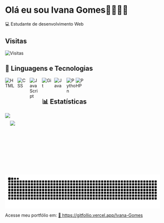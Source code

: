 # Olá eu sou Ivana Gomes👩🏻‍💻👋

💻 Estudante de desenvolvimento Web 

## Visitas 
![Visitas](https://visitor-badge.laobi.icu/badge?page_id=Ivana-Gomes.Ivana-Gomes)

## 🤖 Linguagens e Tecnologias

<img 
    align="left" 
    alt="HTML"
    title="HTML" 
    width="30px" 
    style="padding-right: 10px;" 
    src="https://cdn.jsdelivr.net/gh/devicons/devicon@latest/icons/html5/html5-original.svg" 
/>
<img 
    align="left" 
    alt="CSS" 
    title="CSS"
    width="30px" 
    style="padding-right: 10px;" 
    src="https://cdn.jsdelivr.net/gh/devicons/devicon@latest/icons/css3/css3-original.svg" 
/>
<img 
    align="left" 
    alt="JavaScript" 
    title="JavaScript"
    width="30px" 
    style="padding-right: 10px;" 
    src="https://cdn.jsdelivr.net/gh/devicons/devicon@latest/icons/javascript/javascript-original.svg" 
/>

<img 
    align="left" 
    alt="Git" 
    title="Git"
    width="30px" 
    style="padding-right: 10px;" 
    src="https://cdn.jsdelivr.net/gh/devicons/devicon@latest/icons/git/git-original.svg" 
/>

<img
    align="left"
    alt="Java"
    title="Java"
    width="30px"
    style="padding-right: 10px"
    src="https://cdn.jsdelivr.net/gh/devicons/devicon@latest/icons/java/java-original.svg" 
/>
<img
align = "left"
alt ="Python"
title = "Python"
width = "30px"
style ="pedding-right: 10px"
src="https://cdn.jsdelivr.net/gh/devicons/devicon@latest/icons/python/python-original.svg" 
/>

<img
align = "left"
alt = "PHP"
title = "PHP"
width = "30px"
style =" pedding-right: 10px"   
src="https://cdn.jsdelivr.net/gh/devicons/devicon@latest/icons/php/php-original.svg" 
/>

</br>
</br>

## 📊 Estatísticas

<div style="display: flex; align-items: center;">
  <img height="200em" src="https://github-readme-stats.vercel.app/api?username=Ivana-Gomes&show_icons=true&theme=dracula"/>
  <img height="150em" src="https://github-readme-stats.vercel.app/api/top-langs/?username=Ivana-Gomes&layout=compact&theme=dracula"/>
</div>



<picture align="center">
  <source media="(prefers-color-scheme: dark)" srcset="https://raw.githubusercontent.com/Ivana-Gomes/Ivana-Gomes/output/github-contribution-grid-snake-dark.svg">
  <source media="(prefers-color-scheme: light)" srcset="https://raw.githubusercontent.com/Ivana-Gomes/Ivana-Gomes/output/github-contribution-grid-snake-dark.svg">
  <img align="center" alt="github contribution grid snake animation" src="https://raw.githubusercontent.com/Ivana-Gomes/Ivana-Gomes/output/github-contribution-grid-snake.svg">
</picture>


Acesse meu portfólio em: 
<a href="https://gitfollio.vercel.app/Ivana-Gomes"> 🔗
  https://gitfollio.vercel.app/Ivana-Gomes
</a>

<!-- GitFolio:start
{
  "gitfolio": "on",
  "name": "Ivana  Gomes",
  "email": "Ivanaasantos25@gmail.com",
  "tagline": "Front-end Develop",
  "avatar_url": "https://avatars.githubusercontent.com/u/156118536?v=4",
  "website": "",
  "githubUser": "Ivana-Gomes",
  "linkedinUser": "https://www.linkedin.com/in/ivana-santos-gomes/",
  "about": "Sou formada em Análise Desenvolvimento de sistema pela Fametro-Manaus. Minha area de estudo atualmente esta sendo Front-end e Ux- e Ui designer. ",
  "showStars": true,
  "showFollowers": true,
  "followers": 76,
  "following": 59,
  "themeId": "creative",
  "tech": [
  "HTML",
  "CSS",
  "Javascript",
  "React",
  "Ux e Ui. "
],
  "projects": [
  {
    "id": 1036269455,
    "repoName": "curriculum-vitae-Online",
    "url": "https://github.com/Ivana-Gomes/curriculum-vitae-Online",
    "stars": 1,
    "description": "Template de Currículo (Referência W3C)",
    "image": "",
    "techs": [
      "Html",
      "Github pages"
    ],
    "deploy": "https://ivana-gomes.github.io/curriculum-vitae-Online/",
    "highlighted": true
  },
  {
    "id": 980303196,
    "repoName": "Cadastro-de-Membros-da-comunidade",
    "url": "https://github.com/Ivana-Gomes/Cadastro-de-Membros-da-comunidade",
    "stars": 1,
    "description": "Um pequeno projeto desenvolvido para pequenas melhorias na comunidade java amazonas e php manaus. ",
    "image": "",
    "techs": [],
    "deploy": "https://phpmanaus.com.br/",
    "highlighted": true
  },
  {
    "id": 971692127,
    "repoName": "php-manaus.github.io",
    "url": "https://github.com/Ivana-Gomes/php-manaus.github.io",
    "stars": 1,
    "description": "Site oficial",
    "image": "",
    "techs": [
      "HTML",
      "CSS",
      "Bootstrap."
    ],
    "deploy": "https://phpmanaus.com.br/",
    "highlighted": true
  },
  {
    "id": 1080003753,
    "repoName": "MeuPortifolio",
    "url": "https://github.com/Ivana-Gomes/MeuPortifolio",
    "stars": 1,
    "description": "",
    "image": "",
    "techs": [],
    "deploy": "",
    "highlighted": false
  },
  {
    "id": 981366385,
    "repoName": "aprendendo-html",
    "url": "https://github.com/Ivana-Gomes/aprendendo-html",
    "stars": 0,
    "description": "",
    "image": "",
    "techs": [],
    "deploy": "",
    "highlighted": false
  },
  {
    "id": 981365464,
    "repoName": "trilha-html-modulo-1",
    "url": "https://github.com/Ivana-Gomes/trilha-html-modulo-1",
    "stars": 0,
    "description": "",
    "image": "",
    "techs": [],
    "deploy": "",
    "highlighted": false
  },
  {
    "id": 975096070,
    "repoName": "Projeto-smart-tv",
    "url": "https://github.com/Ivana-Gomes/Projeto-smart-tv",
    "stars": 0,
    "description": "",
    "image": "",
    "techs": [],
    "deploy": "",
    "highlighted": false
  },
  {
    "id": 966960071,
    "repoName": "Dio-trilha-java-Basico",
    "url": "https://github.com/Ivana-Gomes/Dio-trilha-java-Basico",
    "stars": 0,
    "description": "repositorio para exercicio do curso de java basico. ",
    "image": "",
    "techs": [],
    "deploy": "",
    "highlighted": false
  },
  {
    "id": 964756705,
    "repoName": "Java-anatomia-classes",
    "url": "https://github.com/Ivana-Gomes/Java-anatomia-classes",
    "stars": 0,
    "description": "Atividade Desenvolvida em Java ",
    "image": "",
    "techs": [],
    "deploy": "",
    "highlighted": false
  },
  {
    "id": 956701085,
    "repoName": "dio-lab-open-source",
    "url": "https://github.com/Ivana-Gomes/dio-lab-open-source",
    "stars": 1,
    "description": "Repositório do lab \"Contribuindo em um Projeto Open Source no GitHub\" da Digital Innovation One.",
    "image": "",
    "techs": [],
    "deploy": "",
    "highlighted": false
  },
  {
    "id": 956680095,
    "repoName": "Dio-java-basico",
    "url": "https://github.com/Ivana-Gomes/Dio-java-basico",
    "stars": 0,
    "description": "repositorio para armazenar todo o conteudo de JAVA basico. ",
    "image": "",
    "techs": [],
    "deploy": "",
    "highlighted": false
  },
  {
    "id": 928635147,
    "repoName": "Mini---projetos---js",
    "url": "https://github.com/Ivana-Gomes/Mini---projetos---js",
    "stars": 0,
    "description": "",
    "image": "",
    "techs": [],
    "deploy": "",
    "highlighted": false
  },
  {
    "id": 904897525,
    "repoName": "Tcc-Mister-servs",
    "url": "https://github.com/Ivana-Gomes/Tcc-Mister-servs",
    "stars": 0,
    "description": "",
    "image": "",
    "techs": [],
    "deploy": "",
    "highlighted": false
  },
  {
    "id": 904896933,
    "repoName": "skills-introduction-to-github",
    "url": "https://github.com/Ivana-Gomes/skills-introduction-to-github",
    "stars": 0,
    "description": "My clone repository",
    "image": "",
    "techs": [],
    "deploy": "",
    "highlighted": false
  },
  {
    "id": 774728593,
    "repoName": "Jogo-do-n-mero-secreto",
    "url": "https://github.com/Ivana-Gomes/Jogo-do-n-mero-secreto",
    "stars": 0,
    "description": "1 projeto que eu fiz em Java script. ",
    "image": "",
    "techs": [],
    "deploy": "",
    "highlighted": false
  },
  {
    "id": 773602296,
    "repoName": "Ivana-Gomes",
    "url": "https://github.com/Ivana-Gomes/Ivana-Gomes",
    "stars": 0,
    "description": "Config files for my GitHub profile.",
    "image": "",
    "techs": [],
    "deploy": "",
    "highlighted": false
  }
]
}
GitFolio:end -->
  


